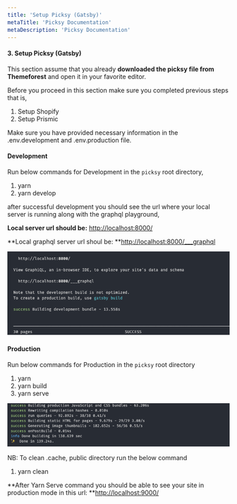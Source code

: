 ```yaml
---
title: 'Setup Picksy (Gatsby)'
metaTitle: 'Picksy Documentation'
metaDescription: 'Picksy Documentation'
---
```


#### 3. Setup Picksy \(Gatsby\)

This section assume that you already **downloaded the picksy file from Themeforest** and open it in your favorite editor.

Before you proceed in this section make sure you completed previous steps that is,

1. Setup Shopify
2. Setup Prismic

Make sure you have provided necessary information in the .env.development and .env.production file.

#### Development

Run below commands for Development in the `picksy` root directory,

1. yarn
2. yarn develop

after successful development you should see the url where your local server is running along with the graphql playground,

**Local server url should be:** [http://localhost:8000/](http://localhost:8000/)

**Local graphql server url shoul be: **[http://localhost:8000/\_\_\_graphql](http://localhost:8000/___graphql)

![](../assets/local-server.png)

####

#### Production

Run below commands for Production in the `picksy` root directory

1. yarn
2. yarn build
3. yarn serve

![](../assets/yarn-build.png)

NB: To clean .cache, public directory run the below command

1. yarn clean

**After Yarn Serve command you should be able to see your site in production mode in this url: **[http://localhost:9000/](http://localhost:8000/)
